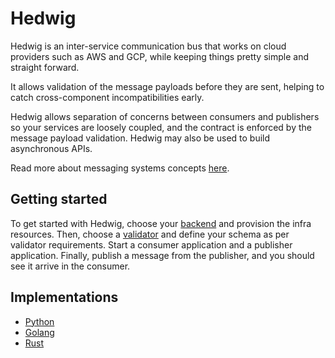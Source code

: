 # Hedwig

Hedwig is an inter-service communication bus that works on cloud providers such as AWS and GCP, while keeping things
pretty simple and straight forward.

It allows validation of the message payloads before they are sent, helping to catch cross-component incompatibilities
early.

Hedwig allows separation of concerns between consumers and publishers so your services are loosely coupled, and the
contract is enforced by the message payload validation. Hedwig may also be used to build asynchronous APIs.

Read more about messaging systems concepts [here](concepts).

## Getting started

To get started with Hedwig, choose your [backend](/hedwig/backends) and provision the infra resources. Then, choose a
[validator](/hedwig/validators) and define your schema as per validator requirements. Start a consumer 
application and a publisher application. Finally, publish a message from the publisher, and you should see it arrive in 
the consumer.

## Implementations

- [Python](https://github.com/cloudchacho/hedwig-python)
- [Golang](https://github.com/cloudchacho/hedwig-go)
- [Rust](https://github.com/standard-ai/hedwig-rust)
